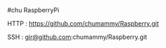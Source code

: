 #chu RaspberryPi

HTTP : https://github.com/chumammy/Raspberry.git

SSH : gir@github.com:chumammy/Raspberry.git
